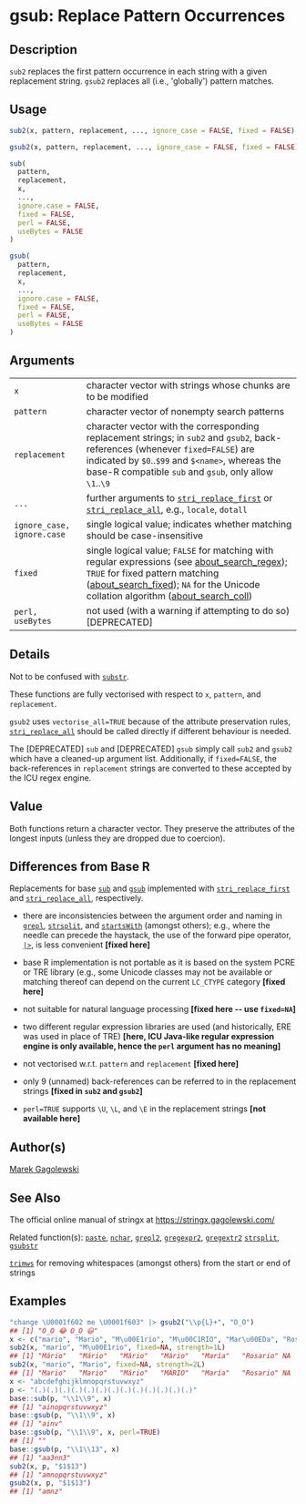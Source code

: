 # gsub: Replace Pattern Occurrences

## Description

`sub2` replaces the first pattern occurrence in each string with a given replacement string. `gsub2` replaces all (i.e., \'globally\') pattern matches.

## Usage

```r
sub2(x, pattern, replacement, ..., ignore_case = FALSE, fixed = FALSE)

gsub2(x, pattern, replacement, ..., ignore_case = FALSE, fixed = FALSE)

sub(
  pattern,
  replacement,
  x,
  ...,
  ignore.case = FALSE,
  fixed = FALSE,
  perl = FALSE,
  useBytes = FALSE
)

gsub(
  pattern,
  replacement,
  x,
  ...,
  ignore.case = FALSE,
  fixed = FALSE,
  perl = FALSE,
  useBytes = FALSE
)
```

## Arguments

|                            |                                                                                                                                                                                                                                                                                                                                                                                                                      |
|----------------------------|----------------------------------------------------------------------------------------------------------------------------------------------------------------------------------------------------------------------------------------------------------------------------------------------------------------------------------------------------------------------------------------------------------------------|
| `x`                        | character vector with strings whose chunks are to be modified                                                                                                                                                                                                                                                                                                                                                        |
| `pattern`                  | character vector of nonempty search patterns                                                                                                                                                                                                                                                                                                                                                                         |
| `replacement`              | character vector with the corresponding replacement strings; in `sub2` and `gsub2`, back-references (whenever `fixed=FALSE`) are indicated by `$0`..`$99` and `$<name>`, whereas the base-R compatible `sub` and `gsub`, only allow `\1`..`\9`                                                                                                                                                                       |
| `...`                      | further arguments to [`stri_replace_first`](https://stringi.gagolewski.com/rapi/stri_replace.html) or [`stri_replace_all`](https://stringi.gagolewski.com/rapi/stri_replace.html), e.g., `locale`, `dotall`                                                                                                                                                                                                          |
| `ignore_case, ignore.case` | single logical value; indicates whether matching should be case-insensitive                                                                                                                                                                                                                                                                                                                                          |
| `fixed`                    | single logical value; `FALSE` for matching with regular expressions (see [about\_search\_regex](https://stringi.gagolewski.com/rapi/about_search_regex.html)); `TRUE` for fixed pattern matching ([about\_search\_fixed](https://stringi.gagolewski.com/rapi/about_search_fixed.html)); `NA` for the Unicode collation algorithm ([about\_search\_coll](https://stringi.gagolewski.com/rapi/about_search_coll.html)) |
| `perl, useBytes`           | not used (with a warning if attempting to do so) \[DEPRECATED\]                                                                                                                                                                                                                                                                                                                                                      |

## Details

Not to be confused with [`substr`](substr.md).

These functions are fully vectorised with respect to `x`, `pattern`, and `replacement`.

`gsub2` uses `vectorise_all=TRUE` because of the attribute preservation rules, [`stri_replace_all`](https://stringi.gagolewski.com/rapi/stri_replace.html) should be called directly if different behaviour is needed.

The \[DEPRECATED\] `sub` and \[DEPRECATED\] `gsub` simply call `sub2` and `gsub2` which have a cleaned-up argument list. Additionally, if `fixed=FALSE`, the back-references in `replacement` strings are converted to these accepted by the <span class="pkg">ICU</span> regex engine.

## Value

Both functions return a character vector. They preserve the attributes of the longest inputs (unless they are dropped due to coercion).

## Differences from Base R

Replacements for base [`sub`](https://stat.ethz.ch/R-manual/R-devel/library/base/help/sub.html) and [`gsub`](https://stat.ethz.ch/R-manual/R-devel/library/base/help/gsub.html) implemented with [`stri_replace_first`](https://stringi.gagolewski.com/rapi/stri_replace.html) and [`stri_replace_all`](https://stringi.gagolewski.com/rapi/stri_replace.html), respectively.

-   there are inconsistencies between the argument order and naming in [`grepl`](https://stat.ethz.ch/R-manual/R-devel/library/base/help/grepl.html), [`strsplit`](https://stat.ethz.ch/R-manual/R-devel/library/base/help/strsplit.html), and [`startsWith`](https://stat.ethz.ch/R-manual/R-devel/library/base/help/startsWith.html) (amongst others); e.g., where the needle can precede the haystack, the use of the forward pipe operator, [`|>`](https://stat.ethz.ch/R-manual/R-devel/library/base/help/+7C+3E.html), is less convenient **\[fixed here\]**

-   base R implementation is not portable as it is based on the system PCRE or TRE library (e.g., some Unicode classes may not be available or matching thereof can depend on the current `LC_CTYPE` category **\[fixed here\]**

-   not suitable for natural language processing **\[fixed here -- use `fixed=NA`\]**

-   two different regular expression libraries are used (and historically, ERE was used in place of TRE) **\[here, <span class="pkg">ICU</span> Java-like regular expression engine is only available, hence the `perl` argument has no meaning\]**

-   not vectorised w.r.t. `pattern` and `replacement` **\[fixed here\]**

-   only 9 (unnamed) back-references can be referred to in the replacement strings **\[fixed in `sub2` and `gsub2`\]**

-   `perl=TRUE` supports `\U`, `\L`, and `\E` in the replacement strings **\[not available here\]**

## Author(s)

[Marek Gagolewski](https://www.gagolewski.com/)

## See Also

The official online manual of <span class="pkg">stringx</span> at <https://stringx.gagolewski.com/>

Related function(s): [`paste`](paste.md), [`nchar`](nchar.md), [`grepl2`](grepl.md), [`gregexpr2`](gregexpr.md), [`gregextr2`](gregextr.md) [`strsplit`](strsplit.md), [`gsubstr`](substr.md)

[`trimws`](trimws.md) for removing whitespaces (amongst others) from the start or end of strings

## Examples




```r
"change \U0001f602 me \U0001f603" |> gsub2("\\p{L}+", "O_O")
## [1] "O_O 😂 O_O 😃"
x <- c("mario", "Mario", "M\u00E1rio", "M\u00C1RIO", "Mar\u00EDa", "Rosario", NA)
sub2(x, "mario", "M\u00E1rio", fixed=NA, strength=1L)
## [1] "Mário"   "Mário"   "Mário"   "Mário"   "María"   "Rosario" NA
sub2(x, "mario", "Mario", fixed=NA, strength=2L)
## [1] "Mario"   "Mario"   "Mário"   "MÁRIO"   "María"   "Rosario" NA
x <- "abcdefghijklmnopqrstuvwxyz"
p <- "(.)(.)(.)(.)(.)(.)(.)(.)(.)(.)(.)(.)(.)"
base::sub(p, "\\1\\9", x)
## [1] "ainopqrstuvwxyz"
base::gsub(p, "\\1\\9", x)
## [1] "ainv"
base::gsub(p, "\\1\\9", x, perl=TRUE)
## [1] ""
base::gsub(p, "\\1\\13", x)
## [1] "aa3nn3"
sub2(x, p, "$1$13")
## [1] "amnopqrstuvwxyz"
gsub2(x, p, "$1$13")
## [1] "amnz"
```
